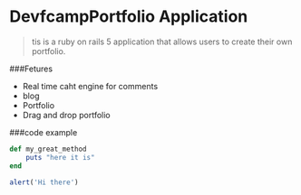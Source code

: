 # DevfcampPortfolio Application

>tis is a ruby on rails 5 application that allows users to create their own portfolio.

###Fetures

- Real time caht engine for comments
- blog
- Portfolio
- Drag and drop portfolio

###code example

```ruby
def my_great_method
    puts "here it is"
end
```

```javascript
alert('Hi there')
```